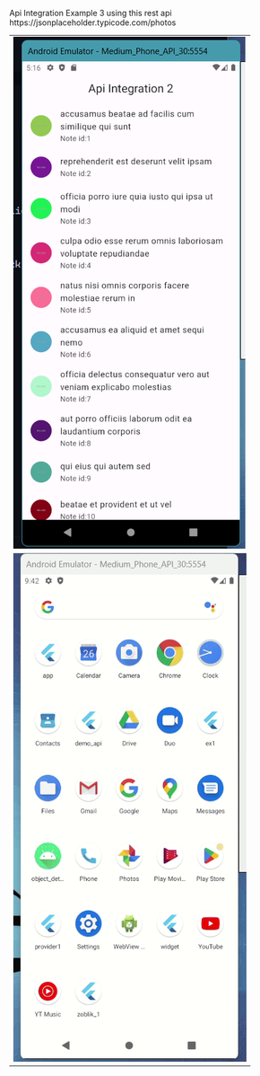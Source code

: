<p> Api Integration Example 3 using this rest api 
<link>https://jsonplaceholder.typicode.com/photos</link></p>

<table align="center">
<tr>
<td valign="top"><img src="https://github.com/suraj-khot-19/img/blob/main/img4.png" alt="see "></td>  
</tr>
<tr>
<td valign="top"><img src=" https://github.com/suraj-khot-19/img/blob/main/ezgif-2-b6d97ee1b9.gif" alt="see "></td>  
</table> 
